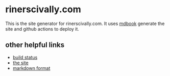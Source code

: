 rinerscivally.com
=================
This is the site generator for rinerscivally.com. It uses [mdbook](https://crates.io/crates/mdbook)
generate the site and github actions to deploy it.

other helpful links
-------------------
* [build status](https://travis-ci.org/schell/rinerscivally.com)
* [the site](http://rinerscivally.com)
* [markdown format](http://daringfireball.net/projects/markdown/syntax)
